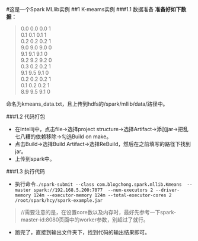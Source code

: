 #这是一个Spark MLlib实例
##1 K-meams实例
###1.1 数据准备
**准备好如下数据：**<br>
>0.0 0.0 0.0 1<br>
0.1 0.1 0.1 1<br>
0.2 0.2 0.2 1<br>
9.0 9.0 9.0 0<br>
9.1 9.1 9.1 0<br>
9.2 9.2 9.2 0<br>
0.3 0.2 0.2 1<br>
9.1 9.5 9.1 0<br>
0.2 0.2 0.2 1<br>
0.1 0.2 0.2 1<br>
8.9 9.5 9.1 0<br>

命名为kmeans_data.txt，且上传到hdfs的/spark/mllib/data/路径中。<br>

###1.2 代码打包
* 在Intellij中，点击file->选择project structure->选择Artifact->添加jar->把乱七八糟的依赖移除->勾选Build on make。<br>
* 点击Build->选择Build Artifact->选择ReBuild，然后在之前填写的路径下找到jar。<br>
* 上传到spark中。<br>

###1.3 执行代码
* 执行命令`./spark-submit --class com.blogchong.spark.mllib.Kmeans  --master spark://192.168.5.200:7077  --num-executors 2 --driver-memory 124m --executor-memory 124m --total-executor-cores 2  /root/spark/hcy/spark-example.jar`<br>
>//需要注意的是，在设置core数以及内存时，最好先参考一下spark-master-id:8080页面中的worker参数，别超过了就行。<br>
* 跑完了，直接到输出文件夹下，找到代码的输出结果即可。<br>
